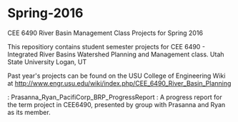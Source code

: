 # Spring-2016
CEE 6490 River Basin Management Class Projects for Spring 2016

This repositiory contains student semester projects for CEE 6490 - Integrated River Basins Watershed Planning and Management class.
Utah State University
Logan, UT

Past year's projects can be found on the USU College of Engineering Wiki at http://www.engr.usu.edu/wiki/index.php/CEE_6490_River_Basin_Planning

<Filename>: Prasanna_Ryan_PacifiCorp_BRP_ProgressReport
<Description>: A progress report for the term project in CEE6490, presented by group with Prasanna and Ryan as its member. 



